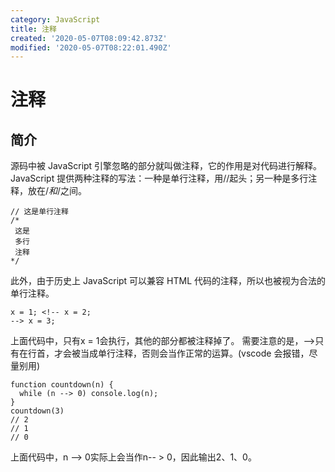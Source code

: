 ```yaml
---
category: JavaScript
title: 注释
created: '2020-05-07T08:09:42.873Z'
modified: '2020-05-07T08:22:01.490Z'
---
```

# 注释
## 简介
源码中被 JavaScript 引擎忽略的部分就叫做注释，它的作用是对代码进行解释。JavaScript 提供两种注释的写法：一种是单行注释，用//起头；另一种是多行注释，放在/*和*/之间。
```
// 这是单行注释
/*
 这是
 多行
 注释
*/
```
此外，由于历史上 JavaScript 可以兼容 HTML 代码的注释，所以<!--和-->也被视为合法的单行注释。
```
x = 1; <!-- x = 2;
--> x = 3;
```
上面代码中，只有x = 1会执行，其他的部分都被注释掉了。
需要注意的是，-->只有在行首，才会被当成单行注释，否则会当作正常的运算。(vscode 会报错，尽量别用)
```
function countdown(n) {
  while (n --> 0) console.log(n);
}
countdown(3)
// 2
// 1
// 0
```
上面代码中，n --> 0实际上会当作n-- > 0，因此输出2、1、0。
